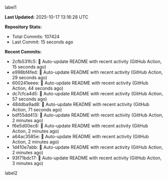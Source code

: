 
label1 
<!-- ACTIVITY_START -->
**Last Updated:** 2025-10-17 13:16:28 UTC

**Repository Stats:**
- Total Commits: 107424
- Last Commit: 15 seconds ago

**Recent Commits:**
- 2cfb531fc5: 🤖 Auto-update README with recent activity (GitHub Action, 15 seconds ago)
- e998bf4fed: 🤖 Auto-update README with recent activity (GitHub Action, 29 seconds ago)
- 600241eeee: 🤖 Auto-update README with recent activity (GitHub Action, 44 seconds ago)
- dc7cfca4d5: 🤖 Auto-update README with recent activity (GitHub Action, 57 seconds ago)
- 48ddba9ad8: 🤖 Auto-update README with recent activity (GitHub Action, 71 seconds ago)
- bdf55dd413: 🤖 Auto-update README with recent activity (GitHub Action, 2 minutes ago)
- f6e5d00ec8: 🤖 Auto-update README with recent activity (GitHub Action, 2 minutes ago)
- a64ac3585e: 🤖 Auto-update README with recent activity (GitHub Action, 2 minutes ago)
- 1d410e7abb: 🤖 Auto-update README with recent activity (GitHub Action, 2 minutes ago)
- 93f71bdc17: 🤖 Auto-update README with recent activity (GitHub Action, 3 minutes ago)
<!-- ACTIVITY_END -->

label2
